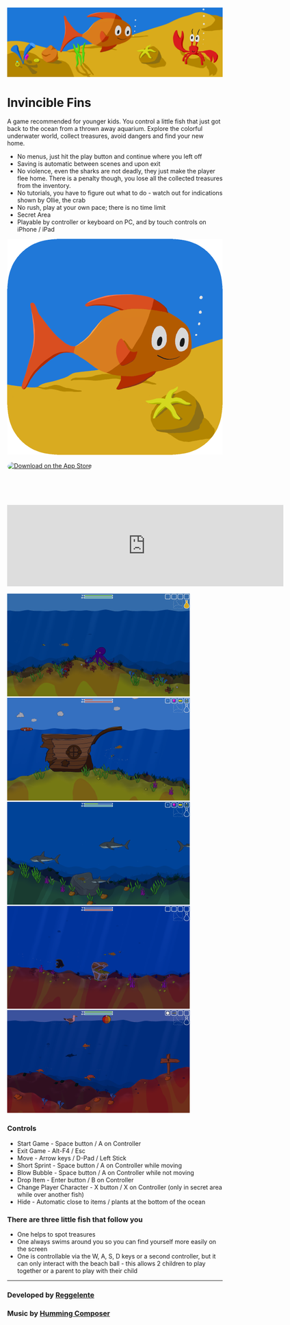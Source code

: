 ![headerImage](assets/images/header.png "Header")

# Invincible Fins

A game recommended for younger kids. You control a little fish that just got back to the ocean from a thrown away aquarium. Explore the colorful underwater world, collect treasures, avoid dangers and find your new home.

- No menus, just hit the play button and continue where you left off
- Saving is automatic between scenes and upon exit
- No violence, even the sharks are not deadly, they just make the player flee home. There is a penalty though, you lose all the collected treasures from the inventory.
- No tutorials, you have to figure out what to do - watch out for indications shown by Ollie, the crab
- No rush, play at your own pace; there is no time limit 
- Secret Area
- Playable by controller or keyboard on PC, and by touch controls on iPhone / iPad

[![appStoreIcon](assets/images/app_store.png "Invincible Fins")](https://apps.apple.com/us/app/invincible-fins/id1547791609?itsct=apps_box_badge&amp;itscg=30200)

<a href="https://apps.apple.com/us/app/invincible-fins/id1547791609?itsct=apps_box_badge&amp;itscg=30200" style="display: inline-block; overflow: hidden; border-radius: 13px; width: 250px; height: 83px;"><img src="https://tools.applemediaservices.com/api/badges/download-on-the-app-store/black/en-us?size=250x83&amp;releaseDate=1618358400&h=d05cc0adb37701b630e15200071f8439" alt="Download on the App Store" style="border-radius: 13px; width: 250px; height: 83px;"></a>

<iframe src="https://store.steampowered.com/widget/1481880/" frameborder="0" width="646" height="190"></iframe>

[![screenshot1](assets/images/small_screenshot_1.png "Screenshot 1")](assets/images/screenshot_1.png)
[![screenshot2](assets/images/small_screenshot_2.png "Screenshot 2")](assets/images/screenshot_2.png)
[![screenshot3](assets/images/small_screenshot_3.png "Screenshot 3")](assets/images/screenshot_3.png)
[![screenshot4](assets/images/small_screenshot_4.png "Screenshot 4")](assets/images/screenshot_4.png)
[![screenshot5](assets/images/small_screenshot_5.png "Screenshot 5")](assets/images/screenshot_5.png)

### Controls

- Start Game - Space button / A on Controller
- Exit Game - Alt-F4 / Esc
- Move - Arrow keys / D-Pad / Left Stick
- Short Sprint - Space button / A on Controller while moving
- Blow Bubble - Space button / A on Controller while not moving
- Drop Item - Enter button / B on Controller
- Change Player Character - X button / X on Controller (only in secret area while over another fish)
- Hide - Automatic close to items / plants at the bottom of the ocean

### There are three little fish that follow you

- One helps to spot treasures
- One always swims around you so you can find yourself more easily on the screen
- One is controllable via the W, A, S, D keys or a second controller, but it can only interact with the beach ball - this allows 2 children to play together or a parent to play with their child

___
### Developed by [Reggelente](https://reggelente.com)
### Music by [Humming Composer](https://www.hummingcomposer.com)
